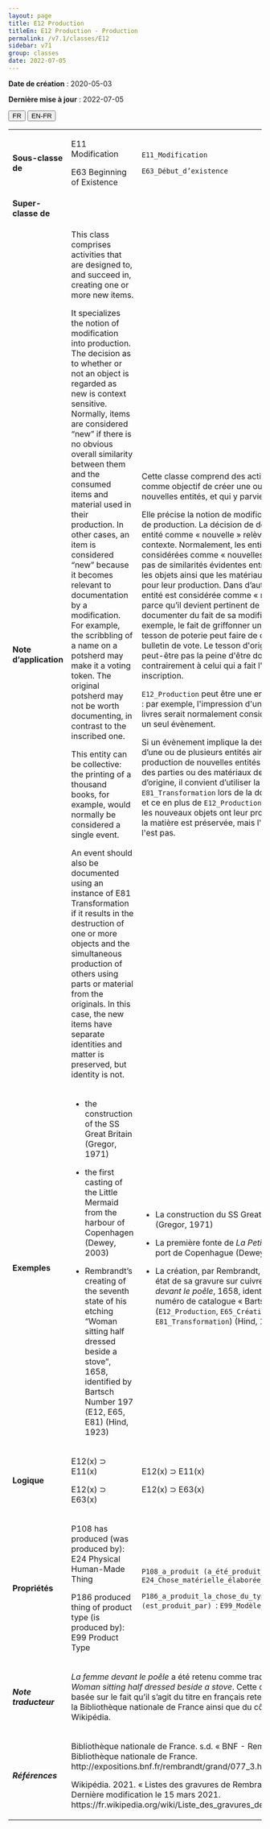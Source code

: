 ```yaml
---
layout: page
title: E12 Production
titleEn: E12 Production - Production
permalink: /v7.1/classes/E12
sidebar: v71
group: classes
date: 2022-07-05
---
```


**Date de création** : 2020-05-03

**Dernière mise à jour** : 2022-07-05

<div class="lang-buttons">
  <button id="fr" class="activate">FR</button>
  <button id="en-fr">EN-FR</button>
</div>

<table>
				<tbody>
				<tr>
					<td><strong>Sous-classe de</strong></td>
					<td class="en"><p>E11 Modification</p>
							<p>E63 Beginning of Existence</p>
							</td>
						<td><p><code class="language-plaintext highlighter-rouge">E11_Modification</code> </p>
							<p><code class="language-plaintext highlighter-rouge">E63_Début_d’existence</code> </p>
							</td>
						</tr>
					<tr>
					<td><strong>Super-classe de</strong></td>
					<td class="en"><p></p>
							</td>
						<td><p></p>
							</td>
						</tr>
					<tr>
					<td><strong>Note d’application</strong></td>
					<td class="en"><p>This class comprises activities that are designed to, and succeed in, creating one or more new items.</p>
							<p>It specializes the notion of modification into production. The decision as to whether or not an object is regarded as new is context sensitive. Normally, items are considered “new” if there is no obvious overall similarity between them and the consumed items and material used in their production. In other cases, an item is considered “new” because it becomes relevant to documentation by a modification. For example, the scribbling of a name on a potsherd may make it a voting token. The original potsherd may not be worth documenting, in contrast to the inscribed one.</p>
							<p>This entity can be collective: the printing of a thousand books, for example, would normally be considered a single event.</p>
							<p>An event should also be documented using an instance of E81 Transformation if it results in the destruction of one or more objects and the simultaneous production of others using parts or material from the originals. In this case, the new items have separate identities and matter is preserved, but identity is not.</p>
							</td>
						<td><p>Cette classe comprend des activités qui ont comme objectif de créer une ou plusieurs nouvelles entités, et qui y parviennent.</p>
							<p></p>
							<p>Elle précise la notion de modification en celle de production. La décision de désigner une entité comme « nouvelle » relève du contexte. Normalement, les entités sont considérées comme « nouvelles » s'il n'y a pas de similarités évidentes entre celles-ci et les objets ainsi que les matériaux utilisés pour leur production. Dans d’autres cas, une entité est considérée comme « nouvelle » parce qu’il devient pertinent de la documenter du fait de sa modification. Par exemple, le fait de griffonner un nom sur un tesson de poterie peut faire de ce dernier un bulletin de vote. Le tesson d'origine ne vaut peut-être pas la peine d'être documenté, contrairement à celui qui a fait l'objet d'une inscription.</p>
							<p></p>
							<p><code class="language-plaintext highlighter-rouge">E12_Production</code> peut être une entité collective : par exemple, l'impression d'un millier de livres serait normalement considérée comme un seul évènement.</p>
							<p></p>
							<p>Si un évènement implique la destruction d’une ou de plusieurs entités ainsi que la production de nouvelles entités en utilisant des parties ou des matériaux des entités d’origine, il convient d’utiliser la classe <code class="language-plaintext highlighter-rouge">E81_Transformation</code> lors de la documentation, et ce en plus de <code class="language-plaintext highlighter-rouge">E12_Production</code>. Dans ce cas, les nouveaux objets ont leur propre identité : la matière est préservée, mais l'identité ne l'est pas.</p>
							</td>
						</tr>
					<tr>
					<td><strong>Exemples</strong></td>
					<td class="en"><ul><li><p>the construction of the SS Great Britain (Gregor, 1971)</p>
							</li>
									<li><p>the first casting of the Little Mermaid from the harbour of Copenhagen (Dewey, 2003)</p>
							</li>
										<li><p>Rembrandt’s creating of the seventh state of his etching “Woman sitting half dressed beside a stove”, 1658, identified by Bartsch Number 197 (E12, E65, E81) (Hind, 1923)</p>
							</li></ul>
										</td>
						<td><ul><li><p>La construction du SS Great Britain (Gregor, 1971)</p>
							</li>
									<li><p>La première fonte de <em>La Petite Sirène</em> au port de Copenhague (Dewey, 2003)</p>
							</li>
										<li><p>La création, par Rembrandt, du septième état de sa gravure sur cuivre <em>La Femme devant le poêle</em>, 1658, identifié par le numéro de catalogue « Bartsch 197 » (<code class="language-plaintext highlighter-rouge">E12_Production</code>, <code class="language-plaintext highlighter-rouge">E65_Création</code>, <code class="language-plaintext highlighter-rouge">E81_Transformation</code>) (Hind, 1923)</p>
							</li></ul>
										</td>
						</tr>
					<tr>
					<td><strong>Logique</strong></td>
					<td class="en"><p>E12(x) ⊃ E11(x)</p>
							<p>E12(x) ⊃ E63(x)</p>
							</td>
						<td><p>E12(x) ⊃ E11(x)</p>
							<p>E12(x) ⊃ E63(x)</p>
							</td>
						</tr>
					<tr>
					<td><strong>Propriétés</strong></td>
					<td class="en"><p>P108 has produced (was produced by): E24 Physical Human-Made Thing</p>
							<p>P186 produced thing of product type (is produced by): E99 Product Type</p>
							</td>
						<td><p><code class="language-plaintext highlighter-rouge">P108_a_produit (a_été_produit_par)</code> : <code class="language-plaintext highlighter-rouge">E24_Chose_matérielle_élaborée_par_l’humain</code> </p>
							<p><code class="language-plaintext highlighter-rouge">P186_a_produit_la_chose_du_type (est_produit_par) </code>: <code class="language-plaintext highlighter-rouge">E99_Modèle_de_produit</code></p>
							</td>
						</tr>
					<tr>
					<td><strong><em>Note traducteur</em></strong></td>
					<td colspan="2"><p><em>La femme devant le poêle</em> a été retenu comme traduction de <em>Woman sitting half dressed beside a stove</em>. Cette décision est basée sur le fait qu’il s’agit du titre en français retenu du côté de la Bibliothèque nationale de France ainsi que du côté de Wikipédia. </p>
							</td>
						</tr>
					<tr>
					<td><strong><em>Références</em></strong></td>
					<td colspan="2"><p>Bibliothèque nationale de France. s.d. « BNF - Rembrandt ». Bibliothèque nationale de France. http://expositions.bnf.fr/rembrandt/grand/077_3.htm.</p>
							<p>Wikipédia. 2021. « Listes des gravures de Rembrandt ». Dernière modification le 15 mars 2021. https://fr.wikipedia.org/wiki/Liste_des_gravures_de_Rembrandt.</p>
							</td>
						</tr>
					</tbody>
				</table>
				